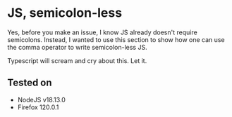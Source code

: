 # JS, semicolon-less

Yes, before you make an issue, I know JS already doesn't require semicolons. Instead, I wanted to use this section to show how one can use the comma operator to write semicolon-less JS.

Typescript will scream and cry about this. Let it.

## Tested on
* NodeJS v18.13.0
* Firefox 120.0.1